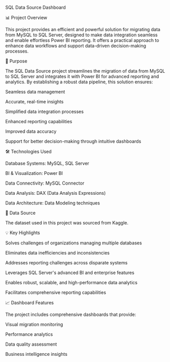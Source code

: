 SQL Data Source Dashboard

📊 Project Overview


This project provides an efficient and powerful solution for migrating data from MySQL to SQL Server, designed to make data integration seamless and enable effortless Power BI reporting. It offers a practical approach to enhance data workflows and support data-driven decision-making processes.

🎯 Purpose


The SQL Data Source project streamlines the migration of data from MySQL to SQL Server and integrates it with Power BI for advanced reporting and analytics. By establishing a robust data pipeline, this solution ensures:

Seamless data management

Accurate, real-time insights

Simplified data integration processes

Enhanced reporting capabilities

Improved data accuracy

Support for better decision-making through intuitive dashboards


🛠️ Technologies Used


Database Systems: MySQL, SQL Server

BI & Visualization: Power BI

Data Connectivity: MySQL Connector

Data Analysis: DAX (Data Analysis Expressions)

Data Architecture: Data Modeling techniques


📂 Data Source


The dataset used in this project was sourced from Kaggle.


💡 Key Highlights


Solves challenges of organizations managing multiple databases

Eliminates data inefficiencies and inconsistencies

Addresses reporting challenges across disparate systems

Leverages SQL Server's advanced BI and enterprise features

Enables robust, scalable, and high-performance data analytics

Facilitates comprehensive reporting capabilities


📈 Dashboard Features


The project includes comprehensive dashboards that provide:

Visual migration monitoring

Performance analytics

Data quality assessment

Business intelligence insights

